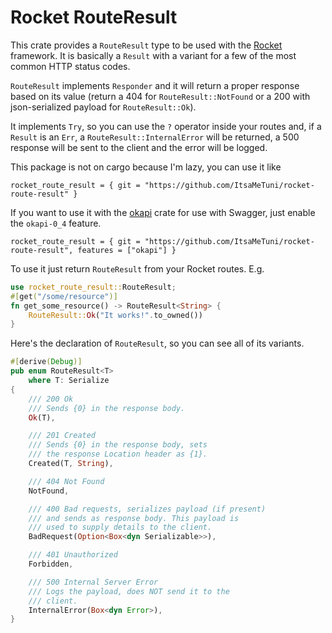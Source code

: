 # Rocket RouteResult

This crate provides a `RouteResult` type to be used with the [Rocket](https://rocket.rs/) framework.
It is basically a `Result` with a variant for a few of the most common
HTTP status codes.

`RouteResult` implements `Responder` and it will return a proper response
based on its value (return a 404 for `RouteResult::NotFound` or a 200 with
json-serialized payload for `RouteResult::Ok`).

It implements `Try`, so you can use the `?` operator inside your routes and,
if a `Result` is an `Err`, a `RouteResult::InternalError` will be returned,
a 500 response will be sent to the client and the error will be logged.

This package is not on cargo because I'm lazy, you can use it like
```
rocket_route_result = { git = "https://github.com/ItsaMeTuni/rocket-route-result" }
```

If you want to use it with the [okapi](https://github.com/GREsau/okapi)
crate for use with Swagger, just enable the `okapi-0_4` feature.
```
rocket_route_result = { git = "https://github.com/ItsaMeTuni/rocket-route-result", features = ["okapi"] }
```

To use it just return `RouteResult` from your Rocket routes. E.g.
```rust
use rocket_route_result::RouteResult;
#[get("/some/resource")]
fn get_some_resource() -> RouteResult<String> {
    RouteResult::Ok("It works!".to_owned())
}
```

Here's the declaration of `RouteResult`, so you can see all of its
variants.
```rust
#[derive(Debug)]
pub enum RouteResult<T>
    where T: Serialize
{
    /// 200 Ok
    /// Sends {0} in the response body.
    Ok(T),

    /// 201 Created
    /// Sends {0} in the response body, sets
    /// the response Location header as {1}.
    Created(T, String),

    /// 404 Not Found
    NotFound,

    /// 400 Bad requests, serializes payload (if present)
    /// and sends as response body. This payload is
    /// used to supply details to the client.
    BadRequest(Option<Box<dyn Serializable>>),

    /// 401 Unauthorized
    Forbidden,

    /// 500 Internal Server Error
    /// Logs the payload, does NOT send it to the
    /// client.
    InternalError(Box<dyn Error>),
}
```